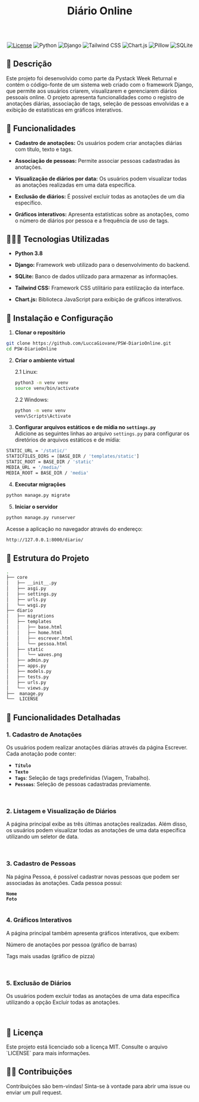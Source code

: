 <div align="center">
   <h1><b>Diário Online</b></h1><br><br>

   <a href="" target="_blank">![License](https://img.shields.io/badge/license-MIT-blue.svg)</a>
   ![Python](https://img.shields.io/badge/Python-3.8%2B-blue.svg)
   ![Django](https://img.shields.io/badge/Django-darkgreen)
   ![Tailwind CSS](https://img.shields.io/badge/Tailwind-CSS-orange)
   ![Chart.js](https://img.shields.io/badge/Chart-Js-gold)
   ![Pillow](https://img.shields.io/badge/Pillow-white)
   ![SQLite](https://img.shields.io/badge/SQLite-magenta.svg)

</div>

<div>
<h2>📖 Descrição</h2>

<a>Este projeto foi desenvolvido como parte da Pystack Week Returnal e contém o código-fonte de um sistema web criado com o framework Django, que permite aos usuários criarem, visualizarem e gerenciarem diários pessoais online. O projeto apresenta funcionalidades como o registro de anotações diárias, associação de tags, seleção de pessoas envolvidas e a exibição de estatísticas em gráficos interativos.</a>
  
</div>

<h2>🎯 Funcionalidades</h2>

- **Cadastro de anotações:** Os usuários podem criar anotações diárias com título, texto e tags.

- **Associação de pessoas:** Permite associar pessoas cadastradas às anotações.

- **Visualização de diários por data:** Os usuários podem visualizar todas as anotações realizadas em uma data específica.

- **Exclusão de diários:** É possível excluir todas as anotações de um dia específico.

- **Gráficos interativos:** Apresenta estatísticas sobre as anotações, como o número de diários por pessoa e a frequência de uso de tags.

</div>

<div>

<h2>👨🏻‍💻 Tecnologias Utilizadas</h2>

- **Python 3.8**

- **Django:** Framework web utilizado para o desenvolvimento do backend.

- **SQLite:** Banco de dados utilizado para armazenar as informações.

- **Tailwind CSS:** Framework CSS utilitário para estilização da interface.

- **Chart.js:** Biblioteca JavaScript para exibição de gráficos interativos.
  
</div>

<div>
<h2>💾 Instalação e Configuração</h2>

1. **Clonar o repositório**
```bash
git clone https://github.com/LuccaGiovane/PSW-DiarioOnline.git
cd PSW-DiarioOnline
```

2. **Criar o ambiente virtual**
   
     2.1 Linux:
     ```bash
     python3 -m venv venv
     source venv/bin/activate
     ```
     2.2 Windows:
     ```bash
     python -m venv venv
     venv\Scripts\Activate
     ```

3. **Configurar arquivos estáticos e de mídia no `settings.py`** <br>
Adicione as seguintes linhas ao arquivo `settings.py` para configurar os diretórios de arquivos estáticos e de mídia:
```bash
STATIC_URL = '/static/'
STATICFILES_DIRS = [BASE_DIR / 'templates/static']
STATIC_ROOT = BASE_DIR / 'static'
MEDIA_URL = '/media/'
MEDIA_ROOT = BASE_DIR / 'media'
```

4. **Executar migrações**
```bash
python manage.py migrate
```

5. **Iniciar o servidor**
```bash
python manage.py runserver
```
Acesse a aplicação no navegador através do endereço:
```bash
http://127.0.0.1:8000/diario/
```

</div>

<div>
  <h2>📁 Estrutura do Projeto</h2>

  ```bash
  .
  ├── core
  │   ├── __init__.py
  │   ├── asgi.py
  │   ├── settings.py
  │   ├── urls.py
  │   └── wsgi.py
  ├── diario
  │   ├── migrations
  │   ├── templates
  │   │   ├── base.html
  │   │   ├── home.html
  │   │   ├── escrever.html
  │   │   └── pessoa.html
  │   ├── static
  │   │   └── waves.png
  │   ├── admin.py
  │   ├── apps.py
  │   ├── models.py
  │   ├── tests.py
  │   ├── urls.py
  │   └── views.py
  ├──  manage.py
  └──  LICENSE

  ```
</div>

<div>
  <h2>🔎 Funcionalidades Detalhadas</h2>

<h3>1. Cadastro de Anotações</h3>
  
  <p>Os usuários podem realizar anotações diárias através da página Escrever. Cada anotação pode conter:</p>
 
  - **`Título`** 
  - **`Texto`**
  - **`Tags`**: Seleção de tags predefinidas (Viagem, Trabalho). 
  - **`Pessoas`**: Seleção de pessoas cadastradas previamente.
  <br>
  
<h3>2. Listagem e Visualização de Diários</h3>
  
  <p>A página principal exibe as três últimas anotações realizadas. Além disso, os usuários podem visualizar todas as anotações de uma data específica utilizando um seletor de data.</p>
  <br>
  
<h3>3. Cadastro de Pessoas</h3>
  
  <p>Na página Pessoa, é possível cadastrar novas pessoas que podem ser associadas às anotações. Cada pessoa possui:</p>
  
  **`Nome`** <br>
  **`Foto`**
  <br><br>
  
<h3>4. Gráficos Interativos</h3>
  
  <p>A página principal também apresenta gráficos interativos, que exibem:</p>
  <p>Número de anotações por pessoa (gráfico de barras)</p>
  <p>Tags mais usadas (gráfico de pizza)</p>
  <br>
  
<h3>5. Exclusão de Diários</h3>
  <p>Os usuários podem excluir todas as anotações de uma data específica utilizando a opção Excluir todas as anotações.</p>
</div>

<br>

<div>
  <h2>📑 Licença</h2>

  <p>Este projeto está licenciado sob a licença MIT. Consulte o arquivo `LICENSE` para mais informações.</p>
</div>

<div>
  <h2>🤝🏻 Contribuições</h2>

  <p>Contribuições são bem-vindas! Sinta-se à vontade para abrir uma issue ou enviar um pull request.</p>
</div>
